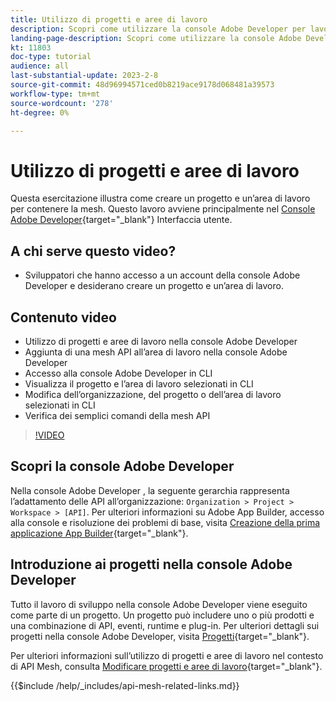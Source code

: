```yaml
---
title: Utilizzo di progetti e aree di lavoro
description: Scopri come utilizzare la console Adobe Developer per lavorare con progetti e aree di lavoro.
landing-page-description: Scopri come utilizzare la console Adobe Developer. Scopri i progetti e le aree di lavoro da utilizzare con API Mesh.
kt: 11803
doc-type: tutorial
audience: all
last-substantial-update: 2023-2-8
source-git-commit: 48d96994571ced0b8219ace9178d068481a39573
workflow-type: tm+mt
source-wordcount: '278'
ht-degree: 0%

---
```



# Utilizzo di progetti e aree di lavoro

Questa esercitazione illustra come creare un progetto e un’area di lavoro per contenere la mesh. Questo lavoro avviene principalmente nel [Console Adobe Developer](https://developer.adobe.com/console){target="_blank"} Interfaccia utente.

## A chi serve questo video?

* Sviluppatori che hanno accesso a un account della console Adobe Developer e desiderano creare un progetto e un’area di lavoro.

## Contenuto video

* Utilizzo di progetti e aree di lavoro nella console Adobe Developer
* Aggiunta di una mesh API all’area di lavoro nella console Adobe Developer
* Accesso alla console Adobe Developer in CLI
* Visualizza il progetto e l’area di lavoro selezionati in CLI
* Modifica dell’organizzazione, del progetto o dell’area di lavoro selezionati in CLI
* Verifica dei semplici comandi della mesh API

>[!VIDEO](https://video.tv.adobe.com/v/3414123/)

## Scopri la console Adobe Developer

Nella console Adobe Developer , la seguente gerarchia rappresenta l’adattamento delle API all’organizzazione: `Organization > Project > Workspace > [API]`. Per ulteriori informazioni su Adobe App Builder, accesso alla console e risoluzione dei problemi di base, visita [Creazione della prima applicazione App Builder](https://developer.adobe.com/app-builder/docs/getting_started/first_app/){target="_blank"}.

## Introduzione ai progetti nella console Adobe Developer

Tutto il lavoro di sviluppo nella console Adobe Developer viene eseguito come parte di un progetto. Un progetto può includere uno o più prodotti e una combinazione di API, eventi, runtime e plug-in. Per ulteriori dettagli sui progetti nella console Adobe Developer, visita [Progetti](https://developer.adobe.com/developer-console/docs/guides/projects/){target="_blank"}.

Per ulteriori informazioni sull’utilizzo di progetti e aree di lavoro nel contesto di API Mesh, consulta [Modificare progetti e aree di lavoro](https://developer.adobe.com/graphql-mesh-gateway/gateway/create-mesh/#modify-projects-and-workspaces){target="_blank"}.

{{$include /help/_includes/api-mesh-related-links.md}}
